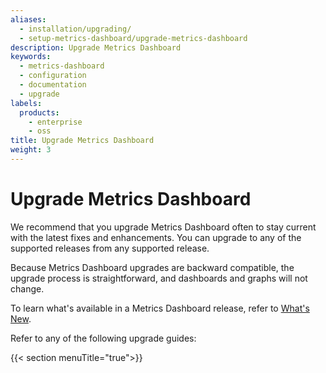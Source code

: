 ```yaml
---
aliases:
  - installation/upgrading/
  - setup-metrics-dashboard/upgrade-metrics-dashboard
description: Upgrade Metrics Dashboard
keywords:
  - metrics-dashboard
  - configuration
  - documentation
  - upgrade
labels:
  products:
    - enterprise
    - oss
title: Upgrade Metrics Dashboard
weight: 3
---
```


# Upgrade Metrics Dashboard

We recommend that you upgrade Metrics Dashboard often to stay current with the latest fixes and enhancements. You can upgrade to any of the supported releases from any supported release.

Because Metrics Dashboard upgrades are backward compatible, the upgrade process is straightforward, and dashboards and graphs will not change.

To learn what's available in a Metrics Dashboard release, refer to [What's New](../whatsnew/).

Refer to any of the following upgrade guides:

{{< section menuTitle="true">}}
